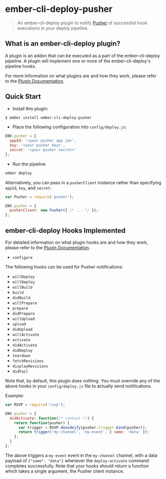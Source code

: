 # ember-cli-deploy-pusher

> An ember-cli-deploy plugin to notify [Pusher](https://pusher.com/) of successful hook executions in your deploy pipeline.

## What is an ember-cli-deploy plugin?

A plugin is an addon that can be executed as a part of the ember-cli-deploy pipeline. A plugin will implement one or more of the ember-cli-deploy's pipeline hooks.

For more information on what plugins are and how they work, please refer to the [Plugin Documentation][1].

## Quick Start

  * Install this plugin:

```sh
$ ember install ember-cli-deploy-pusher
```

  * Place the following configuration into `config/deploy.js`:

```javascript
ENV.pusher = {
  appId: '<your pusher app id>',
  key: '<your pusher key>',
  secret: '<your pusher secret>'
};
```

  * Run the pipeline

```sh
ember deploy
```

Alternatively, you can pass in a `pusherClient` instance rather than specifying `appId`, `key`, and `secret`:

```javascript
var Pusher = require('pusher');

ENV.pusher = {
  pusherClient: new Pusher({ /* ... */ });
};
```

## ember-cli-deploy Hooks Implemented

For detailed information on what plugin hooks are and how they work, please refer to the [Plugin Documentation][1].

  * `configure`

The following hooks can be used for Pusher notifications:

  * `willDeploy`
  * `willDeploy`
  * `willBuild`
  * `build`
  * `didBuild`
  * `willPrepare`
  * `prepare`
  * `didPrepare`
  * `willUpload`
  * `upload`
  * `didUpload`
  * `willActivate`
  * `activate`
  * `didActivate`
  * `didDeploy`
  * `teardown`
  * `fetchRevisions`
  * `displayRevisions`
  * `didFail`

Note that, by default, this plugin does nothing. You must override any of the above hooks in your `config/deploy.js` file to actually send notifications.

Example:

```javascript
var RSVP = require('rsvp');

ENV.pusher = {
  didActivate: function(/* context */) {
    return function(pusher) {
      var trigger = RSVP.denodeify(pusher.trigger.bind(pusher));
      return trigger('my-channel', 'my-event', { some: 'data' });
    };
  }
};
```

The above triggers a `my-event` event in the `my-channel` channel, with a data payload of `{"some": "data"}` whenever the `deploy:activate` command completes successfully. Note that your hooks should return a function which takes a single argument, the Pusher client instance.

[1]: http://ember-cli-deploy.com/docs/v0.6.x/plugins-overview/ "Plugin Documentation"
